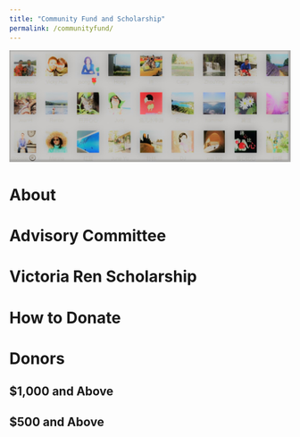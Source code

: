 ```yaml
---
title: "Community Fund and Scholarship"
permalink: /communityfund/
---
```

<p><img src="/assets/images/activities/fund-logo1.jpg"></p>

# About

# Advisory Committee

# Victoria Ren Scholarship

# How to Donate

# Donors

## $1,000 and Above

## $500 and Above
